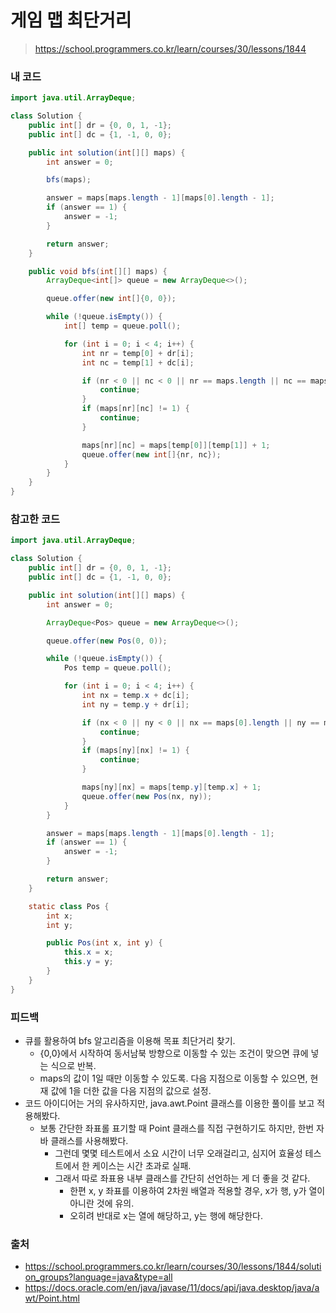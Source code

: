 # 게임 맵 최단거리

> https://school.programmers.co.kr/learn/courses/30/lessons/1844

### 내 코드

```java
import java.util.ArrayDeque;

class Solution {
    public int[] dr = {0, 0, 1, -1};
    public int[] dc = {1, -1, 0, 0};

    public int solution(int[][] maps) {
        int answer = 0;

        bfs(maps);

        answer = maps[maps.length - 1][maps[0].length - 1];
        if (answer == 1) {
            answer = -1;
        }

        return answer;
    }

    public void bfs(int[][] maps) {
        ArrayDeque<int[]> queue = new ArrayDeque<>();

        queue.offer(new int[]{0, 0});

        while (!queue.isEmpty()) {
            int[] temp = queue.poll();

            for (int i = 0; i < 4; i++) {
                int nr = temp[0] + dr[i];
                int nc = temp[1] + dc[i];

                if (nr < 0 || nc < 0 || nr == maps.length || nc == maps[0].length) {
                    continue;
                }
                if (maps[nr][nc] != 1) {
                    continue;
                }

                maps[nr][nc] = maps[temp[0]][temp[1]] + 1;
                queue.offer(new int[]{nr, nc});
            }
        }
    }
}
```

### 참고한 코드

```java
import java.util.ArrayDeque;

class Solution {
    public int[] dr = {0, 0, 1, -1};
    public int[] dc = {1, -1, 0, 0};

    public int solution(int[][] maps) {
        int answer = 0;

        ArrayDeque<Pos> queue = new ArrayDeque<>();

        queue.offer(new Pos(0, 0));

        while (!queue.isEmpty()) {
            Pos temp = queue.poll();

            for (int i = 0; i < 4; i++) {
                int nx = temp.x + dc[i];
                int ny = temp.y + dr[i];

                if (nx < 0 || ny < 0 || nx == maps[0].length || ny == maps.length) {
                    continue;
                }
                if (maps[ny][nx] != 1) {
                    continue;
                }

                maps[ny][nx] = maps[temp.y][temp.x] + 1;
                queue.offer(new Pos(nx, ny));
            }
        }

        answer = maps[maps.length - 1][maps[0].length - 1];
        if (answer == 1) {
            answer = -1;
        }

        return answer;
    }

    static class Pos {
        int x;
        int y;

        public Pos(int x, int y) {
            this.x = x;
            this.y = y;
        }
    }
}
```

### 피드백

- 큐를 활용하여 bfs 알고리즘을 이용해 목표 최단거리 찾기.
    - {0,0}에서 시작하여 동서남북 방향으로 이동할 수 있는 조건이 맞으면 큐에 넣는 식으로 반복.
    - maps의 값이 1일 때만 이동할 수 있도록. 다음 지점으로 이동할 수 있으면, 현재 값에 1을 더한 값을 다음 지점의 값으로 설정.
- 코드 아이디어는 거의 유사하지만, java.awt.Point 클래스를 이용한 풀이를 보고 적용해봤다.
    - 보통 간단한 좌표롤 표기할 때 Point 클래스를 직접 구현하기도 하지만, 한번 자바 클래스를 사용해봤다.
        - 그런데 몇몇 테스트에서 소요 시간이 너무 오래걸리고, 심지어 효율성 테스트에서 한 케이스는 시간 초과로 실패.
        - 그래서 따로 좌표용 내부 클래스를 간단히 선언하는 게 더 좋을 것 같다.
            - 한편 x, y 좌표를 이용하여 2차원 배열과 적용할 경우, x가 행, y가 열이 아니란 것에 유의.
            - 오히려 반대로 x는 열에 해당하고, y는 행에 해당한다. 

### 출처

- https://school.programmers.co.kr/learn/courses/30/lessons/1844/solution_groups?language=java&type=all
- https://docs.oracle.com/en/java/javase/11/docs/api/java.desktop/java/awt/Point.html